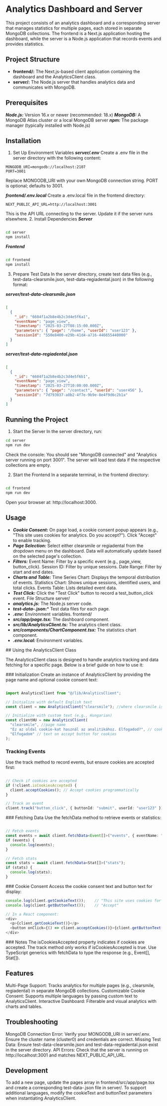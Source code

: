 # Analytics Dashboard and Server
This project consists of an analytics dashboard and a corresponding server that manages statistics for multiple pages, each stored in separate MongoDB collections. The frontend is a Next.js application hosting the dashboard, while the server is a Node.js application that records events and provides statistics.

## Project Structure
 - **frontend/:** The Next.js-based client application containing the dashboard and the AnalyticsClient class.
- **server/:** The Node.js server that handles analytics data and communicates with MongoDB.

## Prerequisites
***Node.js:*** Version 16.x or newer (recommended: 18.x)
***MongoDB:*** A MongoDB Atlas cluster or a local MongoDB server
***npm:*** The package manager (typically installed with Node.js)

## Installation
1. Set Up Environment Variables
***server/.env***
Create a .env file in the server directory with the following content:

```env
MONGODB_URI=mongodb://localhost:2107
PORT=3001
```
Replace MONGODB_URI with your own MongoDB connection string.
PORT is optional; defaults to 3001.

***frontend/.env.local***
Create a .env.local file in the frontend directory:

```env
NEXT_PUBLIC_API_URL=http://localhost:3001
```
This is the API URL connecting to the server. Update it if the server runs elsewhere.
2. Install Dependencies
***Server***
```bash

cd server
npm install
```
***Frontend***
```bash

cd frontend
npm install
```
3. Prepare Test Data
In the server directory, create test data files (e.g., test-data-clearsmile.json, test-data-regiadental.json) in the following format:

***server/test-data-clearsmile.json***
```json

[
  {
    "_id": "6604f1a2b8e4b2c3d4e5f6a1",
    "eventName": "page_view",
    "timestamp": "2025-03-27T08:15:00.000Z",
    "parameters": { "page": "/home", "userId": "user123" },
    "sessionId": "550e8400-e29b-41d4-a716-446655440000"
  }
]
```
***server/test-data-regiadental.json***
```json

[
  {
    "_id": "6604f1a2b8e4b2c3d4e5f6b1",
    "eventName": "page_view",
    "timestamp": "2025-03-27T10:00:00.000Z",
    "parameters": { "page": "/contact", "userId": "user456" },
    "sessionId": "7d793037-a8b2-4f7e-9b9e-8e4f9d6c2b1a"
  }
]
```
## Running the Project
1. Start the Server
In the server directory, run:

```bash
cd server
npm run dev
```
Check the console: You should see "MongoDB connected" and "Analytics server running on port 3001".
The server will load test data if the respective collections are empty.

2. Start the Frontend
In a separate terminal, in the frontend directory:

```bash

cd frontend
npm run dev
```
Open your browser at: http://localhost:3000.

## Usage
 - ***Cookie Consent:***
On page load, a cookie consent popup appears (e.g., "This site uses cookies for analytics. Do you accept?").
Click "Accept" to enable tracking.
- ***Page Selection:***
Select either clearsmile or regiadental from the dropdown menu on the dashboard.
Data will automatically update based on the selected page's collection.
- ***Filters:***
Event Name: Filter by a specific event (e.g., page_view, button_click).
Session ID: Filter by unique sessions.
Date Range: Filter by start and end dates.
- ***Charts and Table:***
Time Series Chart: Displays the temporal distribution of events.
Statistics Chart: Shows unique sessions, identified users, and total clicks.
Events Table: Lists detailed event data.
- ***Test Click:***
Click the "Test Click" button to record a test_button_click event.
File Structure
server/
- ***analytics.js:*** The Node.js server code.
- ***test-data-*.json:*** Test data files for each page.
- ***.env:*** Environment variables.
frontend/
 - ***src/app/page.tsx:*** The dashboard component.
 - ***src/lib/AnalyticsClient.ts:*** The analytics client class.
 - ***src/components/ChartComponent.tsx:*** The statistics chart component.
 - ***.env.local:*** Environment variables.

## Using the AnalyticsClient Class

The AnalyticsClient class is designed to handle analytics tracking and data fetching for a specific page. Below is a brief guide on how to use it:

### Initialization
Create an instance of AnalyticsClient by providing the page name and optional cookie consent text:

```typescript

import AnalyticsClient from "@/lib/AnalyticsClient";

// Initialize with default English text
const client = new AnalyticsClient("clearsmile"); //where clearsmile is the page's name

// Initialize with custom text (e.g., Hungarian)
const clientHU = new AnalyticsClient(
  "clearsmile", //page name
  "Ez az oldal cookie-kat használ az analitikához. Elfogadod?", // cookie text
  "Elfogadom" // text on accept button for cookies
);
```
### Tracking Events
Use the track method to record events, but ensure cookies are accepted first:

```typescript

// Check if cookies are accepted
if (!client.isCookiesAccepted) {
  client.acceptCookies(); // Accept cookies programmatically
}

// Track an event
client.track("button_click", { buttonId: "submit", userId: "user123" });
```
### Fetching Data
Use the fetchData method to retrieve events or statistics:

```typescript

// Fetch events
const events = await client.fetchData<Event[]>("events", { eventName: "page_view" });
if (events) {
  console.log(events);
}

// Fetch stats
const stats = await client.fetchData<Stat[]>("stats");
if (stats) {
  console.log(stats);
}
```
### Cookie Consent
Access the cookie consent text and button text for display:

```typescript
console.log(client.getCookieText());    // "This site uses cookies for analytics. Do you accept?"
console.log(client.getButtonText());    // "Accept"

// In a React component:
<div>
  <p>{client.getCookieText()}</p>
  <button onClick={() => client.acceptCookies()}>{client.getButtonText()}</button>
</div>
```
### Notes
The isCookiesAccepted property indicates if cookies are accepted.
The track method only works if isCookiesAccepted is true.
Use TypeScript generics with fetchData to type the response (e.g., Event[], Stat[]).

## Features
Multi-Page Support: Tracks analytics for multiple pages (e.g., clearsmile, regiadental) in separate MongoDB collections.
Customizable Cookie Consent: Supports multiple languages by passing custom text to AnalyticsClient.
Interactive Dashboard: Filterable and visual analytics with charts and tables.

## Troubleshooting
MongoDB Connection Error: Verify your MONGODB_URI in server/.env. Ensure the cluster name (cluster0) and credentials are correct.
Missing Test Data: Ensure test-data-clearsmile.json and test-data-regiadental.json exist in the server directory.
API Errors: Check that the server is running on http://localhost:3001 and matches NEXT_PUBLIC_API_URL.

## Development
To add a new page, update the pages array in frontend/src/app/page.tsx and create a corresponding test-data-<page>.json file in server/.
To support additional languages, modify the cookieText and buttonText parameters when instantiating AnalyticsClient.